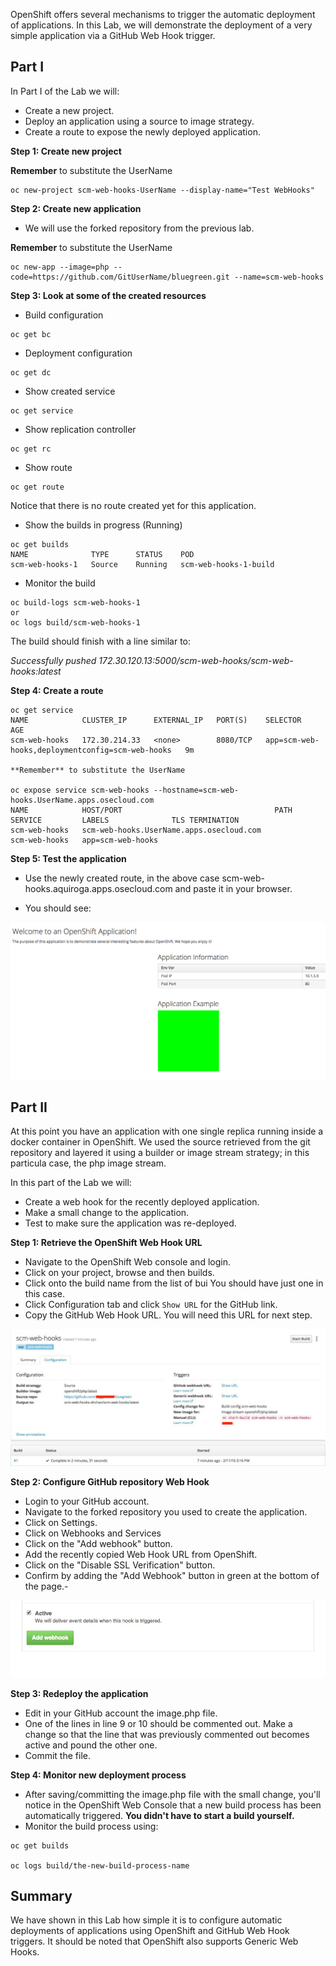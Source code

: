 OpenShift offers several mechanisms to trigger the automatic deployment of
applications. In this Lab, we will demonstrate the deployment of a very simple
application via a GitHub Web Hook trigger.

## Part I

In Part I of the Lab we will:

- Create a new project.
- Deploy an application using a source to image strategy.
- Create a route to expose the newly deployed application.

**Step 1: Create new project**

**Remember** to substitute the UserName

```
oc new-project scm-web-hooks-UserName --display-name="Test WebHooks"
```

**Step 2: Create new application**

- We will use the forked repository from the previous lab.

**Remember** to substitute the UserName


```
oc new-app --image=php --code=https://github.com/GitUserName/bluegreen.git --name=scm-web-hooks
```

**Step 3: Look at some of the created resources**

- Build configuration

```
oc get bc
```

- Deployment configuration

```
oc get dc
```

- Show created service

```
oc get service
```

- Show replication controller

```
oc get rc
```

- Show route

```
oc get route
```

Notice that there is no route created yet for this application.

- Show the builds in progress (Running)

```
oc get builds
NAME              TYPE      STATUS    POD
scm-web-hooks-1   Source    Running   scm-web-hooks-1-build
```

- Monitor the build

```
oc build-logs scm-web-hooks-1
or
oc logs build/scm-web-hooks-1
```

The build should finish with a line similar to:

*Successfully pushed 172.30.120.13:5000/scm-web-hooks/scm-web-hooks:latest*

**Step 4: Create a route**

```
oc get service
NAME            CLUSTER_IP      EXTERNAL_IP   PORT(S)    SELECTOR                                           AGE
scm-web-hooks   172.30.214.33   <none>        8080/TCP   app=scm-web-hooks,deploymentconfig=scm-web-hooks   9m

**Remember** to substitute the UserName

oc expose service scm-web-hooks --hostname=scm-web-hooks.UserName.apps.osecloud.com
NAME            HOST/PORT                                  PATH      SERVICE         LABELS              TLS TERMINATION
scm-web-hooks   scm-web-hooks.UserName.apps.osecloud.com             scm-web-hooks   app=scm-web-hooks   
```
**Step 5: Test the application**

- Use the newly created route, in the above case
scm-web-hooks.aquiroga.apps.osecloud.com and paste it in your browser.

- You should see:

![image](images/green_deployment.png)

## Part II

At this point you have an application with one single replica running inside a
docker container in OpenShift. We used the source retrieved from the git repository
and layered it using a builder or image stream strategy; in this particula case,
the php image 
stream.

In this part of the Lab we will:

- Create a web hook for the recently deployed application.
- Make a small change to the application.
- Test to make sure the application was re-deployed.

**Step 1: Retrieve the OpenShift Web Hook URL**

- Navigate to the OpenShift Web console and login.
- Click on your project, browse and then builds.
- Click onto the build name from the list of bui You should have just one in this case.
- Click Configuration tab and click `Show URL` for the GitHub link.
- Copy the GitHub Web Hook URL. You will need this URL for next step.

![image](images/github_show_url.jpg)

**Step 2: Configure GitHub repository Web Hook**

- Login to your GitHub account.
- Navigate to the forked repository you used to create the application.
- Click on Settings.
- Click on Webhooks and Services
- Click on the "Add webhook" button.
- Add the recently copied Web Hook URL from OpenShift.
- Click on the "Disable SSL Verification" button.
- Confirm by adding the "Add Webhook" button in green at the bottom of the page.- 

![image](images/github_add_webhook.jpg)

**Step 3: Redeploy the application**

- Edit in your GitHub account the image.php file.
- One of the lines in line 9 or 10 should be commented out. Make a change so that
the line that was previously commented out becomes active and pound the other one.
- Commit the file.

**Step 4: Monitor new deployment process**

- After saving/committing the image.php file with the small change, you'll notice
in the OpenShift Web Console that a new build process has been automatically 
triggered. **You didn't have to start a build yourself.**
- Monitor the build process using:

```
oc get builds

oc logs build/the-new-build-process-name
```

## Summary

We have shown in this Lab how simple it is to configure automatic deployments
of applications using OpenShift and GitHub Web Hook triggers. It should be noted
that OpenShift also supports Generic Web Hooks.



